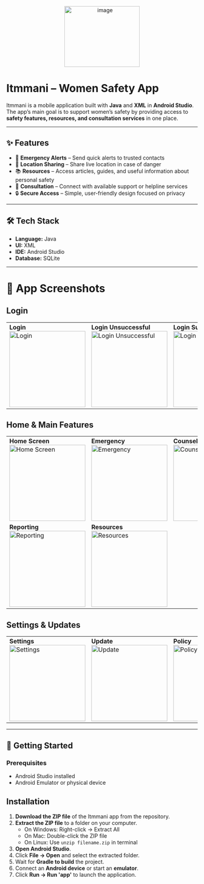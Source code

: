 <p align="center">
<img width="198" height="160" alt="image" src="https://github.com/user-attachments/assets/023a4774-dc6b-4337-af86-d79e9140e0c5" />

</p>


# Itmmani – Women Safety App  

Itmmani is a mobile application built with **Java** and **XML** in **Android Studio**.  
The app’s main goal is to support women’s safety by providing access to **safety features, resources, and consultation services** in one place.  

---

## ✨ Features  
- 🚨 **Emergency Alerts** – Send quick alerts to trusted contacts  
- 📍 **Location Sharing** – Share live location in case of danger  
- 📚 **Resources** – Access articles, guides, and useful information about personal safety  
- 💬 **Consultation** – Connect with available support or helpline services  
- 🔒 **Secure Access** – Simple, user-friendly design focused on privacy  

---

## 🛠️ Tech Stack  
- **Language:** Java  
- **UI:** XML  
- **IDE:** Android Studio  
- **Database:** SQLite

---

# 📸 App Screenshots  

## Login 
<table>
  <tr>
    <td><b>Login</b><br><img src="https://github.com/user-attachments/assets/3001cb86-a61f-4ce0-b0ef-fdf77d74eba7" width="200" alt="Login" /></td>
    <td><b>Login Unsuccessful</b><br><img src="https://github.com/user-attachments/assets/312e8c78-23e4-442d-8f94-aa56dc0dce09" width="200" alt="Login Unsuccessful" /></td>
    <td><b>Login Successful</b><br><img src="https://github.com/user-attachments/assets/25503498-c17f-404d-b22b-91a60778724d" width="200" alt="Login Successful" /></td>
    <td><b>Sign Up</b><br><img src="https://github.com/user-attachments/assets/95ac2cfc-db63-4d25-b27a-03ed40af0b64" width="200" alt="Sign Up" /></td>
  </tr>
</table>

## Home & Main Features

<table>
  <tr>
    <td><b>Home Screen</b><br><img src="https://github.com/user-attachments/assets/f61aabff-56af-4124-86d4-b500cb6b7a40" width="200" alt="Home Screen" /></td>
    <td><b>Emergency</b><br><img src="https://github.com/user-attachments/assets/35748ea6-a409-4b34-98ad-f3cb4dca153c" width="200" alt="Emergency" /></td>
    <td><b>Counselling Support</b><br><img src="https://github.com/user-attachments/assets/03fe51f1-676c-4897-8cb7-6a1d28ceb20d" width="200" alt="Counselling Support" /></td>
    <td><b>Security Support</b><br><img src="https://github.com/user-attachments/assets/130d4d67-1ce5-4337-9f38-fc7499742c30" width="200" alt="Security Support" /></td>
  </tr>
  <tr>
    <td><b>Reporting</b><br><img src="https://github.com/user-attachments/assets/963ecb9c-833a-440c-80f3-01339bf25688" width="200" alt="Reporting" /></td>
    <td><b>Resources</b><br><img src="https://github.com/user-attachments/assets/21f07819-a638-471c-ad36-16963eaca86b" width="200" alt="Resources" /></td>
  </tr>
</table>

## Settings & Updates

<table>
  <tr>
    <td><b>Settings</b><br><img src="https://github.com/user-attachments/assets/db742208-b5ea-4786-a646-92ba940e0eaa" width="200" alt="Settings" /></td>
    <td><b>Update</b><br><img src="https://github.com/user-attachments/assets/968bd8e9-0788-4191-a75f-dd5189693685" width="200" alt="Update" /></td>
    <td><b>Policy</b><br><img src="https://github.com/user-attachments/assets/43de07ed-f1ca-4009-a675-dffa94734e29" width="200" alt="Policy" /></td>
  </tr>
</table>


---

## 🚀 Getting Started  

### Prerequisites  
- Android Studio installed  
- Android Emulator or physical device  

## Installation

1. **Download the ZIP file** of the Itmmani app from the repository.
2. **Extract the ZIP file** to a folder on your computer.
   - On Windows: Right-click → Extract All  
   - On Mac: Double-click the ZIP file  
   - On Linux: Use `unzip filename.zip` in terminal
3. **Open Android Studio**.
4. Click **File → Open** and select the extracted folder.
5. Wait for **Gradle to build** the project.
6. Connect an **Android device** or start an **emulator**.
7. Click **Run → Run 'app'** to launch the application.

